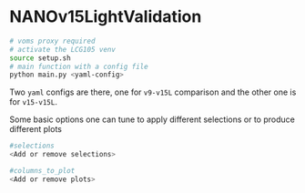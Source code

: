 # NANOv15LightValidation

```bash
# voms proxy required
# activate the LCG105 venv
source setup.sh
# main function with a config file
python main.py <yaml-config>
```

Two `yaml` configs are there, one for `v9-v15L` comparison and the other one is for `v15-v15L`.

Some basic options one can tune to apply different selections or to produce different plots

```bash
#selections
<Add or remove selections>

#columns_to_plot
<Add or remove plots>
```